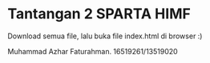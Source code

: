 # Tantangan 2 SPARTA HIMF
Download semua file, lalu buka file index.html di browser :)

Muhammad Azhar Faturahman.
16519261/13519020

